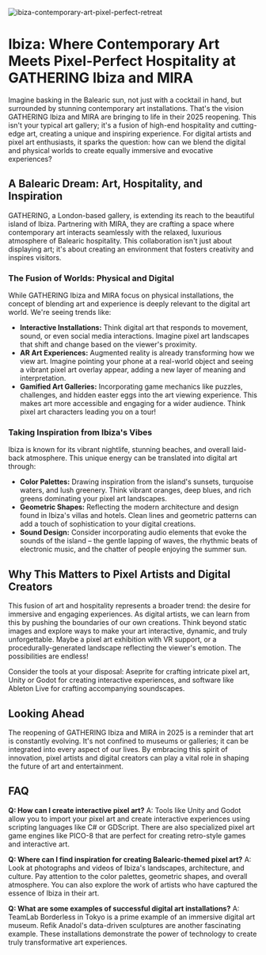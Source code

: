 ![ibiza-contemporary-art-pixel-perfect-retreat](https://images.pexels.com/photos/2573942/pexels-photo-2573942.jpeg?auto=compress&cs=tinysrgb&fit=crop&h=627&w=1200)

# Ibiza: Where Contemporary Art Meets Pixel-Perfect Hospitality at GATHERING Ibiza and MIRA

Imagine basking in the Balearic sun, not just with a cocktail in hand, but surrounded by stunning contemporary art installations. That's the vision GATHERING Ibiza and MIRA are bringing to life in their 2025 reopening. This isn't your typical art gallery; it's a fusion of high-end hospitality and cutting-edge art, creating a unique and inspiring experience. For digital artists and pixel art enthusiasts, it sparks the question: how can we blend the digital and physical worlds to create equally immersive and evocative experiences?

## A Balearic Dream: Art, Hospitality, and Inspiration

GATHERING, a London-based gallery, is extending its reach to the beautiful island of Ibiza. Partnering with MIRA, they are crafting a space where contemporary art interacts seamlessly with the relaxed, luxurious atmosphere of Balearic hospitality. This collaboration isn't just about displaying art; it's about creating an environment that fosters creativity and inspires visitors.

### The Fusion of Worlds: Physical and Digital

While GATHERING Ibiza and MIRA focus on physical installations, the concept of blending art and experience is deeply relevant to the digital art world. We're seeing trends like:

*   **Interactive Installations:** Think digital art that responds to movement, sound, or even social media interactions. Imagine pixel art landscapes that shift and change based on the viewer's proximity.
*   **AR Art Experiences:** Augmented reality is already transforming how we view art. Imagine pointing your phone at a real-world object and seeing a vibrant pixel art overlay appear, adding a new layer of meaning and interpretation.
*   **Gamified Art Galleries:** Incorporating game mechanics like puzzles, challenges, and hidden easter eggs into the art viewing experience. This makes art more accessible and engaging for a wider audience. Think pixel art characters leading you on a tour!

### Taking Inspiration from Ibiza's Vibes

Ibiza is known for its vibrant nightlife, stunning beaches, and overall laid-back atmosphere. This unique energy can be translated into digital art through:

*   **Color Palettes:** Drawing inspiration from the island's sunsets, turquoise waters, and lush greenery. Think vibrant oranges, deep blues, and rich greens dominating your pixel art landscapes.
*   **Geometric Shapes:** Reflecting the modern architecture and design found in Ibiza's villas and hotels. Clean lines and geometric patterns can add a touch of sophistication to your digital creations.
*   **Sound Design:** Consider incorporating audio elements that evoke the sounds of the island – the gentle lapping of waves, the rhythmic beats of electronic music, and the chatter of people enjoying the summer sun.

## Why This Matters to Pixel Artists and Digital Creators

This fusion of art and hospitality represents a broader trend: the desire for immersive and engaging experiences. As digital artists, we can learn from this by pushing the boundaries of our own creations. Think beyond static images and explore ways to make your art interactive, dynamic, and truly unforgettable. Maybe a pixel art exhibition with VR support, or a procedurally-generated landscape reflecting the viewer's emotion. The possibilities are endless!

Consider the tools at your disposal: Aseprite for crafting intricate pixel art, Unity or Godot for creating interactive experiences, and software like Ableton Live for crafting accompanying soundscapes.

## Looking Ahead

The reopening of GATHERING Ibiza and MIRA in 2025 is a reminder that art is constantly evolving. It's not confined to museums or galleries; it can be integrated into every aspect of our lives. By embracing this spirit of innovation, pixel artists and digital creators can play a vital role in shaping the future of art and entertainment.

## FAQ

**Q: How can I create interactive pixel art?**
A: Tools like Unity and Godot allow you to import your pixel art and create interactive experiences using scripting languages like C# or GDScript. There are also specialized pixel art game engines like PICO-8 that are perfect for creating retro-style games and interactive art.

**Q: Where can I find inspiration for creating Balearic-themed pixel art?**
A: Look at photographs and videos of Ibiza's landscapes, architecture, and culture. Pay attention to the color palettes, geometric shapes, and overall atmosphere. You can also explore the work of artists who have captured the essence of Ibiza in their art.

**Q: What are some examples of successful digital art installations?**
A: TeamLab Borderless in Tokyo is a prime example of an immersive digital art museum. Refik Anadol's data-driven sculptures are another fascinating example. These installations demonstrate the power of technology to create truly transformative art experiences.

